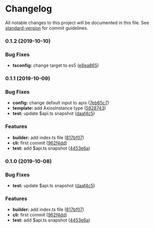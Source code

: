 # Changelog

All notable changes to this project will be documented in this file. See [standard-version](https://github.com/conventional-changelog/standard-version) for commit guidelines.

### 0.1.2 (2019-10-10)


### Bug Fixes

* **tsconfig:** change target to es5 ([e8ea865](https://github.com/aspidajs/aspida/commit/e8ea865))

### 0.1.1 (2019-10-09)


### Bug Fixes

* **config:** change default input to apis ([7eb65c7](https://github.com/aspidajs/aspida/commit/7eb65c7))
* **template:** add AxiosInstance type ([5828743](https://github.com/aspidajs/aspida/commit/5828743))
* **test:** update $api.ts snapshot ([daaf4c5](https://github.com/aspidajs/aspida/commit/daaf4c5))


### Features

* **builder:** add index.ts file ([817bf07](https://github.com/aspidajs/aspida/commit/817bf07))
* **cli:** first commit ([962f4dd](https://github.com/aspidajs/aspida/commit/962f4dd))
* **test:** add $api.ts snapshot ([4453e6a](https://github.com/aspidajs/aspida/commit/4453e6a))

### 0.1.0 (2019-10-08)


### Bug Fixes

* **test:** update $api.ts snapshot ([daaf4c5](https://github.com/aspidajs/aspida/commit/daaf4c5))


### Features

* **builder:** add index.ts file ([817bf07](https://github.com/aspidajs/aspida/commit/817bf07))
* **cli:** first commit ([962f4dd](https://github.com/aspidajs/aspida/commit/962f4dd))
* **test:** add $api.ts snapshot ([4453e6a](https://github.com/aspidajs/aspida/commit/4453e6a))

